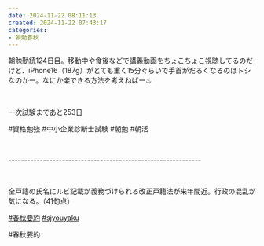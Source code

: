 ```yaml
---
date: 2024-11-22 08:11:13
created: 2024-11-22 07:43:17
categories:
- 朝勉春秋
---
```


朝勉勤続124日目。移動中や食後などで講義動画をちょこちょこ視聴してるのだけど、iPhone16（187g）がとても重く15分ぐらいで手首がだるくなるのはトシなのかー。なにか楽できる方法を考えねばー♨︎

<br>

一次試験まであと253日

#資格勉強 #中小企業診断士試験 #朝勉 #朝活

<br>

\-------------------------------------------------------------

<br>

全戸籍の氏名にルビ記載が義務づけられる改正戸籍法が来年間近。行政の混乱が気になる。（41句点）  

[#春秋要約](https://x.com/hashtag/%E6%98%A5%E7%A7%8B%E8%A6%81%E7%B4%84?src=hashtag_click) [#sjyouyaku](https://x.com/hashtag/sjyouyaku?src=hashtag_click)

#春秋要約
